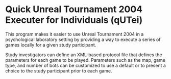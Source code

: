 # Quick Unreal Tournament 2004 Executer for Individuals (qUTei)

This program makes it easier to use Unreal Tournament 2004 in a psychological laboratory setting by providing a way to execute a series of games locally for a given study participant.

Study investigators can define an XML-based protocol file that defines the parameters for each game to be played. Parameters such as the map, game type, and number of bots can be customized to use a default or to present a choice to the study participant prior to each game.
